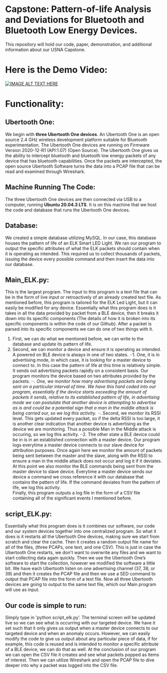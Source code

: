 # Capstone: Pattern-of-life Analysis and Deviations for Bluetooth and Bluetooth Low Energy Devices.</br>
This repository will hold our code, paper, demonstration, and additional information about our USNA Capstone. 
</br> 
# Here is the Demo Video:</br>

[![IMAGE ALT TEXT HERE](https://img.youtube.com/vi/yTJTlL0mBgo/0.jpg)](https://www.youtube.com/watch?v=yTJTlL0mBgo) </br>


# Functionality:
## Ubertooth One:
We begin with **three Ubertooth One devices**. An Ubertooth One is an open source 2.4 GHz wireless development platform suitable for Bluetooth experimentation. The Ubertooth One devices are running on Firmware Version 2020-12-R1 (API:1.07) (Open Source). The Ubertooth One gives us the ability to intercept bluetooth and bluetooth low energy packets of any device that has bluetooth capabilities. Once the packets are intercepted, the open source Ubertooth Software turns the data into a PCAP file that can be read and examined through Wireshark.
## Machine Running The Code:
The three Ubertooth One devices are then connected via USB to a computer, running **Ubuntu 20.04.3 LTS**. It is on this machine that we host the code and database that runs the Ubertooth One devices. 
## Database:
We created a simple database utilizing MySQL. In our case, this database houses the pattern of life of an ELK Smart LED Light. We ran our program to output the specific attributes of what the ELK packets should contain when it is operating as intended. This required us to collect thousands of packets, issuing the device every possible command and then insert the data into our database.
## Main_ELK.py:
This is the largest program. The input to this program is a text file that can be in the form of live input or retroactively of an already created text file. As mentioned before, this program is tailored for the ELK Led Light, but it can easily be modified for any device. Essentially what this program does is it takes in all the data provided by packet from a BLE device, then it breaks it down into its specific components (The details of how it is broken into its specific components is within the code of our Github). After a packet is parsed into its specific components we can do one of two things with it.
1. First, we can do what we mentioned before, we can write to the database and update its pattern of life. 
2. Second, we can monitor a device and ensure it is operating as intended. A powered on BLE device is always in one of two states. 
⋅⋅1. One, it is in advertising mode, in which case, it is looking for a master device to connect to. In this case the pattern of life at this time is relatively simple. It sends out advertising packets rapidly on a consistent basis. Our program monitors the device based on two attributes provided by the packets. 
⋅⋅*. One, we monitor how many advertising packets are being sent on a particular interval of time. We have this hard coded into our program, essentially if the device starts exceeding the amount of packets it sends, relative to its established pattern of life, in advertising mode we can postulate that another device is attempting to advertise as is and could be a potential sign that a man in the middle attack is being carried our, so we log this activity. 
⋅⋅*. Second, we monitor its RSSI level. This gets updated every packet, so if the delta RSSI is too large, it is another clear indication that another device is advertising as the device we are monitoring. Thus a possible Man in the Middle attack is occuring, so we log this activity.
⋅⋅2. The other state a BLE device could be in is in an established connection with a master device. Our program logs everytime a master device connects to our slave device for attribution purposes. Once again here we monitor the amount of packets being sent between the master and the slave, along with the RSSI to ensure a man in the middle attack does not occur and log it if it deviates. At this point we also monitor the BLE commands being sent from the master device to slave device. Everytime a master device sends our device a command we cross reference it with our database that contains the pattern of life. If the command deviates from the pattern of life, we log this activity. </br>
Finally, this program outputs a log file in the form of a CSV file containing all of the significant events I mentioned before.
## script_ELK.py: 
Essentially what this program does is it combines our software, our code and our system devices together into one centralized program. So what it does is it restarts all the Ubertooth One devices, making sure we start from scratch and clear the cache. Then it creates a random output file name for all of the files, (three PCAPs, one text, and one CSV). This is just in case the Ubertooth One restarts, we don't want to overwrite any files and we want to start collecting data again quickly. Then we use the Ubertooth One’s software to start the collection, however we modified the software a little bit. We have each Ubertooth listen on one advertising channel (37, 38, or 39) and then it creates the PCAP file and then we use a SED command to output that PCAP file into the form of a text file. Now all three Ubertooth devices are going to output to the same text file, which our Main program will use as input.
## Our code is simple to run:
Simply type in 'python script_elk.py’. The terminal screen will be updated live so we can see what is occurring with our targeted device. We have it set such that it only gives us output when a master device connects to our targeted device and when an anomaly occurs. However, we can easily modify the code to give us output about any particular piece of data, if for example, this code is reused and is intended to monitor a specific attribute of a BLE device, we can do that as well. At the conclusion of our program we can open the CSV file it creates and see what packets popped as items of interest. Then we can utilize Wireshark and open the PCAP file to dive deeper into why a packet was logged into the CSV file.



